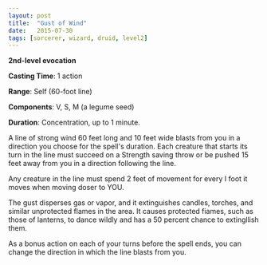 ```yaml
---
layout: post
title:  "Gust of Wind"
date:   2015-07-30
tags: [sorcerer, wizard, druid, level2]
---
```


**2nd-level evocation**

**Casting Time**: 1 action

**Range**: Self (60-foot line)

**Components**: V, S, M (a legume seed)

**Duration**: Concentration, up to 1 minute.

A line of strong wind 60 feet long and 10 feet wide blasts from you in a direction you choose for the spell's duration. Each creature that starts its turn in the line must succeed on a Strength saving throw or be pushed 15 feet away from you in a direction following the line.

Any creature in the line must spend 2 feet of movement for every I foot it moves when moving doser to YOU.

The gust disperses gas or vapor, and it extinguishes candles, torches, and similar unprotected flames in
the area. It causes protected fiames, such as those of lanterns, to dance wildly and has a 50 percent chance to extingllish them.

As a bonus action on each of your turns before the spell ends, you can change the direction in which the line blasts from you.
